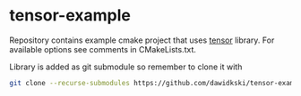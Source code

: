 # tensor-example
Repository contains example cmake project that uses [tensor](https://github.com/dawidkski/tensor) library.
For available options see comments in CMakeLists.txt.

Library is added as git submodule so remember to clone it with
```bash 
git clone --recurse-submodules https://github.com/dawidkski/tensor-example.git
```
